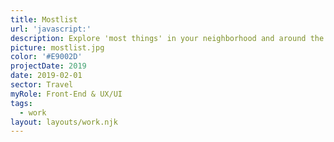 ```yaml
---
title: Mostlist
url: 'javascript:'
description: Explore 'most things' in your neighborhood and around the world with this definitive guide!
picture: mostlist.jpg
color: '#E9002D'
projectDate: 2019
date: 2019-02-01
sector: Travel
myRole: Front-End & UX/UI
tags:
  - work
layout: layouts/work.njk
---
```

